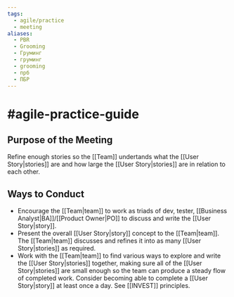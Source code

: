 ```yaml
---
tags:
  - agile/practice
  - meeting
aliases:
  - PBR
  - Grooming
  - Груминг
  - груминг
  - grooming
  - прб
  - ПБР
---
```

# #agile-practice-guide 
## Purpose of the Meeting
Refine enough stories so the [[Team]] undertands what the [[User Story|stories]] are and how large the [[User Story|stories]] are in relation to each other.

## Ways to Conduct
- Encourage the [[Team|team]] to work as triads of dev, tester, [[Business Analyst|BA]]/[[Product Owner|PO]] to discuss and write the [[User Story|story]].
- Present the overall [[User Story|story]] concept to the [[Team|team]]. The [[Team|team]] discusses and refines it into as many [[User Story|stories]] as required.
- Work with the [[Team|team]] to find various ways to explore and write the [[User Story|stories]] together, making sure all of the [[User Story|stories]] are small enough so the team can produce a steady flow of completed work. Consider becoming able to complete a [[User Story|story]] at least once a day. See [[INVEST]] principles.
